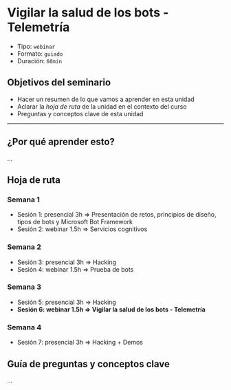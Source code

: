 # Vigilar la salud de los bots - Telemetría

* Tipo: `webinar`
* Formato: `guiado`
* Duración: `60min`

## Objetivos del seminario

* Hacer un resumen de lo que vamos a aprender en esta unidad
* Aclarar la _hoja de ruta_ de la unidad en el contexto del curso
* Preguntas y conceptos clave de esta unidad

***

## ¿Por qué aprender esto?

...

## Hoja de ruta

### Semana 1

* Sesión 1: presencial 3h => Presentación de retos, principios de diseño, tipos
  de bots y Microsoft Bot Framework
* Sesión 2: webinar 1.5h => Servicios cognitivos

### Semana 2

* Sesión 3: presencial 3h => Hacking
* Sesión 4: webinar 1.5h => Prueba de bots

### Semana 3

* Sesión 5: presencial 3h => Hacking
* **Sesión 6: webinar 1.5h => Vigilar la salud de los bots - Telemetría**

### Semana 4

* Sesión 7: presencial 3h => Hacking + Demos

## Guía de preguntas y conceptos clave

...
